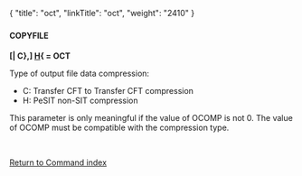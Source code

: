 {
    "title": "oct",
    "linkTitle": "oct",
    "weight": "2410"
}<span id="oct"></span>

### 

#### COPYFILE

****\[****<span style="font-weight: bold;">| C},\] <u>H</u>{ = OCT</span>

Type of output file data compression:

-   C:  <span class="mc-variable axway_variables.Component_Short_Name variable">Transfer CFT</span>
    to  <span class="mc-variable axway_variables.Component_Short_Name variable">Transfer CFT</span> compression
-   H: PeSIT non-SIT
    compression

This parameter is only meaningful if the value of OCOMP is not 0. The
value of OCOMP must be compatible with the compression type.

 

[Return to Command index](../../)
